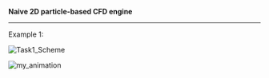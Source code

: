 <b> Naive 2D particle-based CFD engine </b>
<hr>
Example 1: 

![Task1_Scheme](https://github.com/MihailTsybakov/ParticleCFD_2D/assets/62279777/cbe71e29-732c-4483-9055-71d34d8fee1a)

![my_animation](https://github.com/MihailTsybakov/ParticleCFD_2D/assets/62279777/617af553-63c6-4c6b-ae26-2df19350de44)
